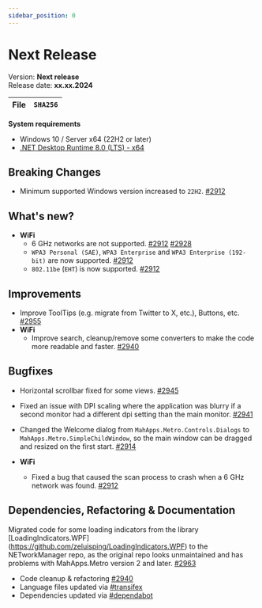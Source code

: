 ```yaml
---
sidebar_position: 0
---
```


# Next Release

Version: **Next release** <br />
Release date: **xx.xx.2024**

| File | `SHA256` |
| ---- | -------- |

**System requirements**

- Windows 10 / Server x64 (22H2 or later)
- [.NET Desktop Runtime 8.0 (LTS) - x64](https://dotnet.microsoft.com/en-us/download/dotnet/8.0/runtime)

## Breaking Changes

- Minimum supported Windows version increased to `22H2`. [#2912](https://github.com/BornToBeRoot/NETworkManager/pull/2912)

## What's new?

- **WiFi**
  - 6 GHz networks are not supported. [#2912](https://github.com/BornToBeRoot/NETworkManager/pull/2912) [#2928](https://github.com/BornToBeRoot/NETworkManager/pull/2928)
  - `WPA3 Personal (SAE)`, `WPA3 Enterprise` and `WPA3 Enterprise (192-bit)` are now supported. [#2912](https://github.com/BornToBeRoot/NETworkManager/pull/2912)
  - `802.11be` (`EHT`) is now supported. [#2912](https://github.com/BornToBeRoot/NETworkManager/pull/2912)

## Improvements

- Improve ToolTips (e.g. migrate from Twitter to X, etc.), Buttons, etc. [#2955](https://github.com/BornToBeRoot/NETworkManager/pull/2955)
- **WiFi**
  - Improve search, cleanup/remove some converters to make the code more readable and faster. [#2940](https://github.com/BornToBeRoot/NETworkManager/pull/2940)

## Bugfixes

- Horizontal scrollbar fixed for some views. [#2945](https://github.com/BornToBeRoot/NETworkManager/pull/2945)
- Fixed an issue with DPI scaling where the application was blurry if a second monitor had a different dpi setting than the main monitor. [#2941](https://github.com/BornToBeRoot/NETworkManager/pull/2941)
- Changed the Welcome dialog from `MahApps.Metro.Controls.Dialogs` to `MahApps.Metro.SimpleChildWindow`, so the main window can be dragged and resized on the first start. [#2914](https://github.com/BornToBeRoot/NETworkManager/pull/2914)

- **WiFi**
  - Fixed a bug that caused the scan process to crash when a 6 GHz network was found. [#2912](https://github.com/BornToBeRoot/NETworkManager/pull/2912)

## Dependencies, Refactoring & Documentation

Migrated code for some loading indicators from the library [LoadingIndicators.WPF] (https://github.com/zeluisping/LoadingIndicators.WPF) to the NETworkManager repo, as the original repo looks unmaintained and has problems with MahApps.Metro version 2 and later. [#2963](https://github.com/BornToBeRoot/NETworkManager/pull/2963)
- Code cleanup & refactoring [#2940](https://github.com/BornToBeRoot/NETworkManager/pull/2940)
- Language files updated via [#transifex](https://github.com/BornToBeRoot/NETworkManager/pulls?q=author%3Aapp%2Ftransifex-integration)
- Dependencies updated via [#dependabot](https://github.com/BornToBeRoot/NETworkManager/pulls?q=author%3Aapp%2Fdependabot)
